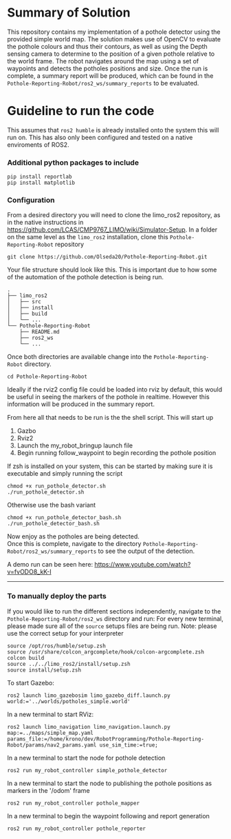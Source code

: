 # Summary of Solution
This repository contains my implementation of a pothole detector using the provided simple world map. The solution makes use of OpenCV to evaluate the pothole colours and thus their contours, as well as using the Depth sensing camera to determine to the position of a given pothole relative to the world frame. The robot navigates around the map using a set of waypoints and detects the potholes positions and size. Once the run is complete, a summary report will be produced, which can be found in the `Pothole-Reporting-Robot/ros2_ws/summary_reports` to be evaluated.

# Guideline to run the code
This assumes that `ros2 humble` is already installed onto the system this will run on. This has also only been configured and tested on a native enviroments of ROS2.

### Additional python packages to include
```shell
pip install reportlab
pip install matplotlib
```

### Configuration
From a desired directory you will need to clone the limo_ros2 repository, as in the native instructions in https://github.com/LCAS/CMP9767_LIMO/wiki/Simulator-Setup.
In a folder on the same level as the `limo_ros2` installation, clone this `Pothole-Reporting-Robot` repository
```shell
git clone https://github.com/Olseda20/Pothole-Reporting-Robot.git
```
Your file structure should look like this. This is important due to how some of the automation of the pothole detection is being run.
```
.
├── limo_ros2
│   ├── src
│   ├── install
│   ├── build
│   └── ... 
└── Pothole-Reporting-Robot
    ├── README.md
    ├── ros2_ws
    └── ... 
```
Once both directories are available change into the `Pothole-Reporting-Robot` directory.
```shell
cd Pothole-Reporting-Robot
```

Ideally if the rviz2 config file could be loaded into rviz by default, this would be useful in seeing the markers of the pothole in realtime. However this information will be produced in the summary report.

From here all that needs to be run is the the shell script. This will start up
1. Gazbo
2. Rviz2
3. Launch the my_robot_bringup launch file
4. Begin running follow_waypoint to begin recording the pothole position

If zsh is installed on your system, this can be started by making sure it is executable and simply running the script
```shell
chmod +x run_pothole_detector.sh
./run_pothole_detector.sh
```
Otherwise use the bash variant
```shell
chmod +x run_pothole_detector_bash.sh
./run_pothole_detector_bash.sh
```

Now enjoy as the potholes are being detected.   
Once this is complete, navigate to the directory `Pothole-Reporting-Robot/ros2_ws/summary_reports` to see the output of the detection.

A demo run can be seen here: https://www.youtube.com/watch?v=fvODO8_kK-I

---
### To manually deploy the parts 
If you would like to run the different sections independently, navigate to the `Pothole-Reporting-Robot/ros2_ws` directory and run:
For every new terminal, please made sure all of the `source` setups files are being run. 
Note: please use the correct setup for your interpreter
```shell
source /opt/ros/humble/setup.zsh
source /usr/share/colcon_argcomplete/hook/colcon-argcomplete.zsh
colcon build
source ../../limo_ros2/install/setup.zsh
source install/setup.zsh
```

To start Gazebo:
```
ros2 launch limo_gazebosim limo_gazebo_diff.launch.py world:='../worlds/potholes_simple.world'
```

In a new terminal to start RViz:
```
ros2 launch limo_navigation limo_navigation.launch.py map:=../maps/simple_map.yaml params_file:=/home/krono/dev/RobotProgramming/Pothole-Reporting-Robot/params/nav2_params.yaml use_sim_time:=true;
```

In a new terminal to start the node for pothole detection
```
ros2 run my_robot_controller simple_pothole_detector
```

In a new terminal to start the node to publishing the pothole positions as markers in the '/odom' frame
```
ros2 run my_robot_controller pothole_mapper
```

In a new terminal to begin the waypoint following and report generation
```
ros2 run my_robot_controller pothole_reporter
```
